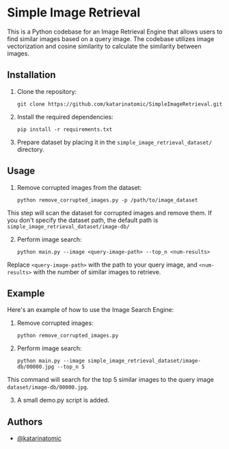 # Simple Image Retrieval

This is a Python codebase for an Image Retrieval Engine that allows users to find similar images based on a query image. The codebase utilizes image vectorization and cosine similarity to calculate the similarity between images.

## Installation

1. Clone the repository:

    ```
    git clone https://github.com/katarinatomic/SimpleImageRetrieval.git
    ```

2. Install the required dependencies:

    ```pip install -r requirements.txt```


3. Prepare dataset by placing it in the `simple_image_retrieval_dataset/` directory.

## Usage

1. Remove corrupted images from the dataset:

    ```python remove_corrupted_images.py -p /path/to/image_dataset```

This step will scan the dataset for corrupted images and remove them. If you don't specify the dataset path, the default path is `simple_image_retrieval_dataset/image-db/`

2. Perform image search:

    ```python main.py --image <query-image-path> --top_n <num-results>```

Replace `<query-image-path>` with the path to your query image, and `<num-results>` with the number of similar images to retrieve.

## Example

Here's an example of how to use the Image Search Engine:

1. Remove corrupted images:

    ```python remove_corrupted_images.py```

2. Perform image search:

    ```python main.py --image simple_image_retrieval_dataset/image-db/00000.jpg --top_n 5```

This command will search for the top 5 similar images to the query image `dataset/image-db/00000.jpg`.

3. A small demo.py script is added.
## Authors

- [@katarinatomic](https://github.com/katarinatomic)

